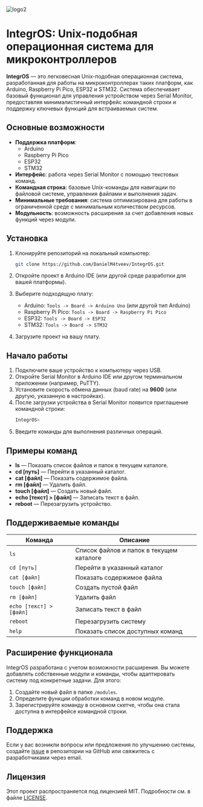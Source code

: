 ![logo2](https://github.com/user-attachments/assets/62908f39-682e-4fd9-aa8b-3dbd5aab33dc)
# IntegrOS: Unix-подобная операционная система для микроконтроллеров

**IntegrOS** — это легковесная Unix-подобная операционная система, разработанная для работы на микроконтроллерах таких платформ, как Arduino, Raspberry Pi Pico, ESP32 и STM32. Система обеспечивает базовый функционал для управления устройством через Serial Monitor, предоставляя минималистичный интерфейс командной строки и поддержку ключевых функций для встраиваемых систем.

## Основные возможности

- **Поддержка платформ**:
  - Arduino
  - Raspberry Pi Pico
  - ESP32
  - STM32
- **Интерфейс**: работа через Serial Monitor с помощью текстовых команд.
- **Командная строка**: базовые Unix-команды для навигации по файловой системе, управления файлами и выполнения задач.
- **Минимальные требования**: система оптимизирована для работы в ограниченной среде с минимальным количеством ресурсов.
- **Модульность**: возможность расширения за счет добавления новых функций через модули.

## Установка

1. Клонируйте репозиторий на локальный компьютер:
    ```bash
    git clone https://github.com/DanielM4tveev/IntegrOS.git
    ```

2. Откройте проект в Arduino IDE (или другой среде разработки для вашей платформы).

3. Выберите подходящую плату:
   - Arduino: `Tools -> Board -> Arduino Uno` (или другой тип Arduino)
   - Raspberry Pi Pico: `Tools -> Board -> Raspberry Pi Pico`
   - ESP32: `Tools -> Board -> ESP32`
   - STM32: `Tools -> Board -> STM32`

4. Загрузите проект на вашу плату.

## Начало работы

1. Подключите ваше устройство к компьютеру через USB.
2. Откройте Serial Monitor в Arduino IDE или другом терминальном приложении (например, PuTTY).
3. Установите скорость обмена данных (baud rate) на **9600** (или другую, указанную в настройках).
4. После загрузки устройства в Serial Monitor появится приглашение командной строки:
    ```bash
    IntegrOS>
    ```
5. Введите команды для выполнения различных операций.

## Примеры команд

- **ls** — Показать список файлов и папок в текущем каталоге.
- **cd [путь]** — Перейти в указанный каталог.
- **cat [файл]** — Показать содержимое файла.
- **rm [файл]** — Удалить файл.
- **touch [файл]** — Создать новый файл.
- **echo [текст] > [файл]** — Записать текст в файл.
- **reboot** — Перезагрузить устройство.

## Поддерживаемые команды

| Команда                  | Описание                                              |
|--------------------------|-------------------------------------------------------|
| `ls`                     | Список файлов и папок в текущем каталоге              |
| `cd [путь]`              | Перейти в указанный каталог                           |
| `cat [файл]`             | Показать содержимое файла                             |
| `touch [файл]`           | Создать пустой файл                                   |
| `rm [файл]`              | Удалить файл                                          |
| `echo [текст] > [файл]`  | Записать текст в файл                                 |
| `reboot`                 | Перезагрузить систему                                 |
| `help`                   | Показать список доступных команд                      |

## Расширение функционала

IntegrOS разработана с учетом возможности расширения. Вы можете добавлять собственные модули и команды, чтобы адаптировать систему под конкретные задачи. Для этого:

1. Создайте новый файл в папке `/modules`.
2. Определите функции обработки команд в новом модуле.
3. Зарегистрируйте команду в основном скетче, чтобы она стала доступна в интерфейсе командной строки.

## Поддержка

Если у вас возникли вопросы или предложения по улучшению системы, создайте [issue](https://github.com/DanielM4tveev/IntegrOS/issues) в репозитории на GitHub или свяжитесь с разработчиками через email.

## Лицензия

Этот проект распространяется под лицензией MIT. Подробности см. в файле [LICENSE](LICENSE).
